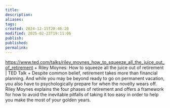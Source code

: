 ```yaml
---
title: 
description: 
aliases: 
tags: 
created: 2024-12-15T20:46:20
modified: 2025-02-23T19:11:06
publish: 
published: 
permalink: 
---
```




https://www.ted.com/talks/riley_moynes_how_to_squeeze_all_the_juice_out_of_retirement + Riley Moynes: How to squeeze all the juice out of retirement | TED Talk + Despite common belief, retirement takes more than financial planning. And while you may be beyond ready to go on permanent vacation, you also have to psychologically prepare for when the novelty wears off. Riley Moynes explains the four phases of retirement and offers a framework for how to avoid the inevitable pitfalls of taking it too easy in order to help you make the most of your golden years.
